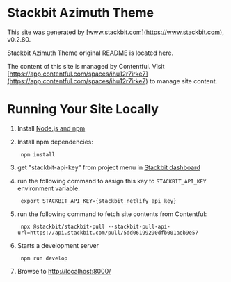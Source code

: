 # Stackbit Azimuth Theme

This site was generated by [www.stackbit.com](https://www.stackbit.com), v0.2.80.

Stackbit Azimuth Theme original README is located [here](./README.theme.md).

The content of this site is managed by Contentful. Visit [https://app.contentful.com/spaces/ihu12r7irke7](https://app.contentful.com/spaces/ihu12r7irke7) to manage site content.

# Running Your Site Locally

1. Install [Node.js and npm](https://nodejs.org/en/)

1. Install npm dependencies:

        npm install

1. get "stackbit-api-key" from project menu in [Stackbit dashboard](https://app.stackbit.com/dashboard)

1. run the following command to assign this key to `STACKBIT_API_KEY` environment variable:

        export STACKBIT_API_KEY={stackbit_netlify_api_key}

1. run the following command to fetch site contents from Contentful:

        npx @stackbit/stackbit-pull --stackbit-pull-api-url=https://api.stackbit.com/pull/5dd06199290dfb001aeb9e57

1. Starts a development server

        npm run develop

1. Browse to [http://localhost:8000/](http://localhost:8000/)

